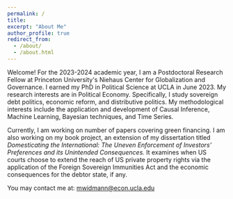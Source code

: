 ```yaml
---
permalink: /
title: 
excerpt: "About Me"
author_profile: true
redirect_from: 
  - /about/
  - /about.html
---
```


Welcome! For the 2023-2024 academic year, I am a Postdoctoral Research Fellow at Princeton University's Niehaus Center for Globalization and Governance. I earned my PhD in Political Science at UCLA in June 2023. My research interests are in Political Economy. Specifically, I study sovereign debt politics, economic reform, and distributive politics. My methodological interests include the application and development of Causal Inference, Machine Learning, Bayesian techniques, and Time Series. 

Currently, I am working on number of papers covering green financing. I am also working on my book project, an extension of my dissertation titled *Domesticating the International: The Uneven Enforcement of Investors’ Preferences and its Unintended Consequences.* It examines when US courts choose to extend the reach of US private property rights via the application of the Foreign Sovereign Immunities Act and the economic consequences for the debtor state, if any.  


You may contact me at: mwidmann@econ.ucla.edu





